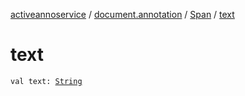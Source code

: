 [activeannoservice](../../index.md) / [document.annotation](../index.md) / [Span](index.md) / [text](./text.md)

# text

`val text: `[`String`](https://kotlinlang.org/api/latest/jvm/stdlib/kotlin/-string/index.html)